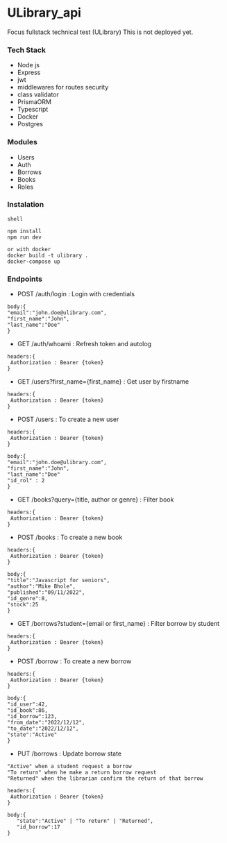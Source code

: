 # ULibrary_api
Focus fullstack technical test (ULibrary) 
This is not deployed yet.  

### Tech Stack  
- Node js 
- Express
- jwt
- middlewares for routes security
- class validator
- PrismaORM
- Typescript
- Docker  
- Postgres
  
    
 ### Modules  
 - Users
 - Auth
 - Borrows
 - Books  
 - Roles  
   

### Instalation
 
 ```
 shell
 
 npm install  
 npm run dev  
 
 or with docker  
 docker build -t ulibrary .  
 docker-compose up
 
 ```
 
 ### Endpoints
 - POST /auth/login : Login with credentials
 ```
 body:{
"email":"john.doe@ulibrary.com",
"first_name":"John",
"last_name":"Doe"
}
 ```
 
  - GET /auth/whoami : Refresh token and autolog 
 ```
 headers:{
  Authorization : Bearer {token}
 }
 
 ```

   - GET /users?first_name={first_name} : Get user by firstname
 ```
 headers:{
  Authorization : Bearer {token}
 }
 
 ```
 
  - POST /users : To create a new user
 ```
 headers:{
  Authorization : Bearer {token}
 }
 
 body:{
 "email":"john.doe@ulibrary.com",
 "first_name":"John",
 "last_name":"Doe"
 "id_rol" : 2
 }
 
 ```


  - GET /books?query={title, author or genre} : Filter book
 ```
 headers:{
  Authorization : Bearer {token}
 }
 
 ```

  - POST /books : To create a new book
 ```
 headers:{
  Authorization : Bearer {token}
 }
 
 body:{
"title":"Javascript for seniors",
"author":"Mike Bhole",
"published":"09/11/2022",
"id_genre":8,
"stock":25
 }
 
 ```

   - GET /borrows?student={email or first_name} : Filter borrow by student
 ```
 headers:{
  Authorization : Bearer {token}
 }
 ```

  - POST /borrow : To create a new borrow
 ```
 headers:{
  Authorization : Bearer {token}
 }
 
 body:{
"id_user":42,
"id_book":86,
"id_borrow":123,
"from_date":"2022/12/12",
"to_date":"2022/12/12",
"state":"Active"
 }
 
 ```


  - PUT /borrows : Update borrow state 
 ```
 "Active" when a student request a borrow
 "To return" when he make a return borrow request
 "Returned" when the librarian confirm the return of that borrow  

 headers:{
  Authorization : Bearer {token}
 }

 body:{
    "state":"Active" | "To return" | "Returned",
	"id_borrow":17
 }
 ```
 



